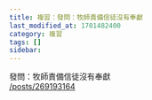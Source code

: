 ```yaml
---
title: 複習：發問：牧師責備信徒沒有奉獻
last_modified_at: 1701482400
category: 複習
tags: []
sidebar: 
---
```


   <p>發問：牧師責備信徒沒有奉獻<br>
<a href="/posts/269193164" target="_blank">/posts/269193164</a></p>

<p>&nbsp;</p>
